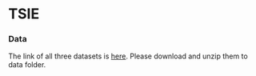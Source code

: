 # TSIE
### Data
The link of all three datasets is [here](https://pan.baidu.com/s/1V6Pyj4SZIcbkP77vQ93u5g?pwd=wh1w). Please download and unzip them to data folder.
